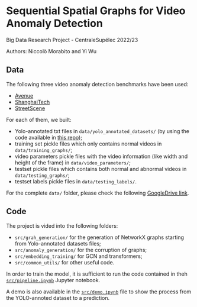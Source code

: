 # Sequential Spatial Graphs for Video Anomaly Detection
Big Data Research Project - CentraleSupélec 2022/23

Authors: Niccolò Morabito and Yi Wu

## Data
The following three video anomaly detection benchmarks have been used:
* [Avenue](http://www.cse.cuhk.edu.hk/leojia/projects/detectabnormal/dataset.html)
* [ShanghaiTech](https://svip-lab.github.io/dataset/campus_dataset.html)
* [StreetScene](https://www.merl.com/demos/video-anomaly-detection)

For each of them, we built:
* Yolo-annotated txt files in `data/yolo_annotated_datasets/` (by using the code available in [this repo](https://github.com/jaswu51/Yolov7-Sort-detect-track));
* training set pickle files which only contains normal videos in `data/training_graphs/`;
* video parameters pickle files with the video information (like width and height of the frame) in `data/video_parameters/`;
* testset pickle files which contains both normal and abnormal videos in `data/testing_graphs/`;
* testset labels pickle files in `data/testing_labels/`.

For the complete `data/` folder, please check the following [GoogleDrive link](https://drive.google.com/drive/folders/12bJFgATCoQJkGjBAQFh8F1aDIxgK-X69?usp=share_link).

## Code
The project is vided into the following folders:
* `src/grah_generation/` for the generation of NetworkX graphs starting from Yolo-annotated datasets files;
* `src/anomaly_generation/` for the corruption of graphs;
* `src/embedding_training/` for GCN and transformers;
* `src/common_utils/` for other useful code.

In order to train the model, it is sufficient to run the code contained in theh [`src/pipeline.ipynb`](src/pipeline.ipynb) Jupyter notebook.

A demo is also available in the [`src/demo.ipynb`](src/demo.ipynb) file to show the process from the YOLO-annoted dataset to a prediction.
